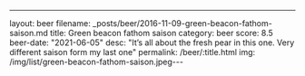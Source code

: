 ---
layout: beer
filename: _posts/beer/2016-11-09-green-beacon-fathom-saison.md
title: Green beacon fathom saison
category: beer
score: 8.5
beer-date: "2021-06-05"
desc: "It’s all about the fresh pear in this one.  Very different saison form my last one"
permalink: /beer/:title.html
img: /img/list/green-beacon-fathom-saison.jpeg---
